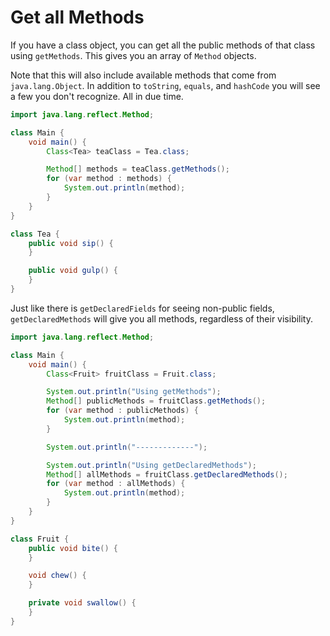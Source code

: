 # Get all Methods


If you have a class object, you can get all the public
methods of that class using `getMethods`. This gives you
an array of `Method` objects.

Note that this will also include available methods that come from `java.lang.Object`.
In addition to `toString`, `equals`, and `hashCode` you will see a few you don't recognize.
All in due time.

```java
import java.lang.reflect.Method;

class Main {
    void main() {
        Class<Tea> teaClass = Tea.class;

        Method[] methods = teaClass.getMethods();
        for (var method : methods) {
            System.out.println(method);
        }
    }
}

class Tea {
    public void sip() {
    }

    public void gulp() {
    }
}
```

Just like there is `getDeclaredFields` for seeing non-public fields, `getDeclaredMethods` will
give you all methods, regardless of their visibility.

```java
import java.lang.reflect.Method;

class Main {
    void main() {
        Class<Fruit> fruitClass = Fruit.class;

        System.out.println("Using getMethods");
        Method[] publicMethods = fruitClass.getMethods();
        for (var method : publicMethods) {
            System.out.println(method);
        }

        System.out.println("-------------");

        System.out.println("Using getDeclaredMethods");
        Method[] allMethods = fruitClass.getDeclaredMethods();
        for (var method : allMethods) {
            System.out.println(method);
        }
    }
}

class Fruit {
    public void bite() {
    }

    void chew() {
    }

    private void swallow() {
    }
}
```